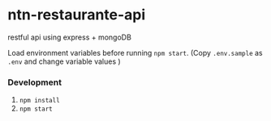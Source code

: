 # ntn-restaurante-api
restful api using express + mongoDB

Load environment variables before running `npm start`. (Copy `.env.sample` as `.env` and change variable values <if required>)
### Development
1. ```npm install```
2. ```npm start```
